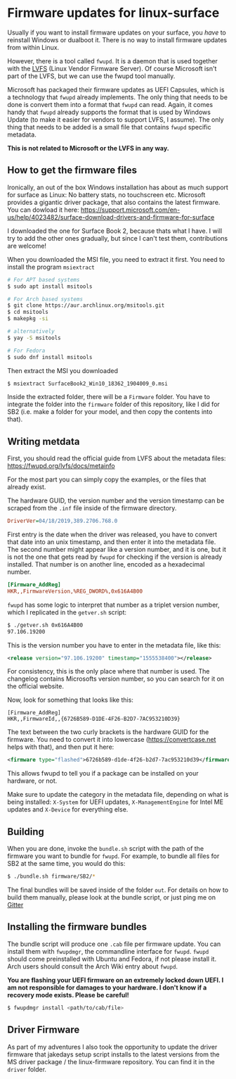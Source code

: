 # Firmware updates for linux-surface

Usually if you want to install firmware updates on your surface, you *have* to 
reinstall Windows or dualboot it. There is no way to install firmware updates
from within Linux.

However, there is a tool called `fwupd`. It is a daemon that is used together
with the [LVFS](https://fwupd.org) (Linux Vendor Firmware Server). Of course
Microsoft isn't part of the LVFS, but we can use the fwupd tool manually.

Microsoft has packaged their firmware updates as UEFI Capsules, which is a 
technology that `fwupd` already implements. The only thing that needs to be 
done is convert them into a format that `fwupd` can read. Again, it comes handy
that `fwupd` already supports the format that is used by Windows Update (to make
it easier for vendors to support LVFS, I assume). The only thing that needs to 
be added is a small file that contains `fwupd` specific metadata.

**This is not related to Microsoft or the LVFS in any way.**

## How to get the firmware files
Ironically, an out of the box Windows installation has about as much support for
surface as Linux: No battery stats, no touchscreen etc. Microsoft provides a 
gigantic driver package, that also contains the latest firmware. You can 
dowload it here: https://support.microsoft.com/en-us/help/4023482/surface-download-drivers-and-firmware-for-surface

I downloaded the one for Surface Book 2, because thats what I have. I will try
to add the other ones gradually, but since I can't test them, contributions are
welcome!

When you downloaded the MSI file, you need to extract it first. You need to 
install the program `msiextract`

```bash
# For APT based systems
$ sudo apt install msitools

# For Arch based systems
$ git clone https://aur.archlinux.org/msitools.git
$ cd msitools
$ makepkg -si

# alternatively
$ yay -S msitools

# For Fedora
$ sudo dnf install msitools
```

Then extract the MSI you downloaded

```bash
$ msiextract SurfaceBook2_Win10_18362_1904009_0.msi
```

Inside the extracted folder, there will be a `Firmware` folder. You have to 
integrate the folder into the `firmware` folder of this repository, like I did
for SB2 (i.e. make a folder for your model, and then copy the contents into that).

## Writing metdata
First, you should read the official guide from LVFS about the metadata files:
https://fwupd.org/lvfs/docs/metainfo

For the most part you can simply copy the examples, or the files that already
exist.

The hardware GUID, the version number and the version timestamp can be scraped 
from the `.inf` file inside of the firmware directory.

```ini
DriverVer=04/18/2019,389.2706.768.0
```

First entry is the date when the driver was released, you have to convert that
date into an unix timestamp, and then enter it into the metadata file. The
second number might appear like a version number, and it is one, but it is not
the one that gets read by `fwupd` for checking if the version is already
installed. That number is on another line, encoded as a hexadecimal number.

```ini
[Firmware_AddReg]
HKR,,FirmwareVersion,%REG_DWORD%,0x616A4B00
```

`fwupd` has some logic to interpret that number as a triplet version number,
which I replicated in the `getver.sh` script:

```bash
$ ./getver.sh 0x616A4B00
97.106.19200
```

This is the version number you have to enter in the metadata file, like this:

```xml
<release version="97.106.19200" timestamp="1555538400"></release>
```

For consistency, this is the only place where that number is used. The changelog
contains Microsofts version number, so you can search for it on the official
website.

Now, look for something that looks like this:

```inf
[Firmware_AddReg]
HKR,,FirmwareId,,{6726B589-D1DE-4F26-B2D7-7AC953210D39}
```

The text between the two curly brackets is the hardware GUID for the firmware.
You need to convert it into lowercase (https://convertcase.net helps with that),
and then put it here:

```xml
<firmware type="flashed">6726b589-d1de-4f26-b2d7-7ac953210d39</firmware>
```

This allows fwupd to tell you if a package can be installed on your hardware, or
not.

Make sure to update the category in the metadata file, depending on what is being
installed: `X-System` for UEFI updates, `X-ManagementEngine` for Intel ME updates
and `X-Device` for everything else.

## Building
When you are done, invoke the `bundle.sh` script with the path of the firmware
you want to bundle for `fwupd`. For example, to bundle all files for SB2 at the
same time, you would do this:

```bash
$ ./bundle.sh firmware/SB2/*
```

The final bundles will be saved inside of the folder `out`. For details on how
to build them manually, please look at the bundle script, or just ping me on 
[Gitter](https://gitter.im/linux-surface)

## Installing the firmware bundles
The bundle script will produce one `.cab` file per firmware update. You can 
install them with `fwupdmgr`, the commandline interface for `fwupd`. `fwupd` 
should come preinstalled with Ubuntu and Fedora, if not please install it.
Arch users should consult the Arch Wiki entry about `fwupd`.

**You are flashing your UEFI firmware on an extremely locked down UEFI. 
I am not responsible for damages to your hardware. I don't know if a recovery
mode exists. Please be careful!**

```bash
$ fwupdmgr install <path/to/cab/file>
```

## Driver Firmware
As part of my adventures I also took the opportunity to update the driver firmware
that jakedays setup script installs to the latest versions from the MS driver 
package / the linux-firmware repository. You can find it in the `driver` folder.
